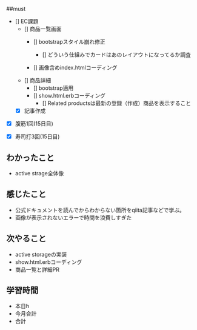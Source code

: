 
##must
- [] EC課題
   - [] 商品一覧画面
     - [] bootstrapスタイル崩れ修正
        - [] どういう仕組みでカードはあのレイアウトになってるか調査
        
     - [] 画像含めindex.htmlコーディング
   - [] 商品詳細  
     - [] bootstrap適用
     - [] show.html.erbコーディング
       - [] Related productsは最新の登録（作成）商品を表示すること
  - [x] 記事作成
      
- [x] 腹筋1回(15日目)
- [x] 寿司打3回(15日目)


## わかったこと
- active strage全体像



## 感じたこと
- 公式ドキュメントを読んでからわからない箇所をqiita記事などで学ぶ。
- 画像が表示されないエラーで時間を浪費しすぎた

## 次やること
  - active storageの実装
  - show.html.erbコーディング
  - 商品一覧と詳細PR

 

## 学習時間
  - 本日h
  - 今月合計
  - 合計
